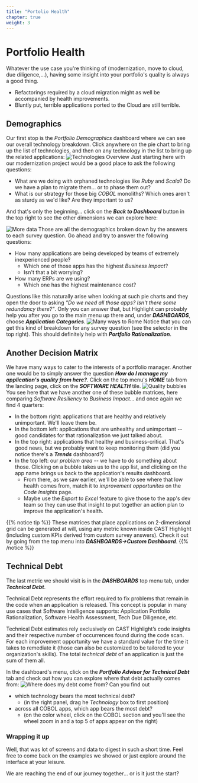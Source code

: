 ```yaml
---
title: "Portolio Health"
chapter: true
weight: 3
---
```


# Portfolio Health
Whatever the use case you're thinking of (modernization, move to cloud, due diligence,...), having some insight into your portfolio's quality is always a good thing.
- Refactorings required by a cloud migration might as well be accompanied by health improvements.
- Bluntly put, terrible applications ported to the Cloud are still terrible. 
 
## Demographics
Our first stop is the *Portfolio Demographics* dashboard where we can see our overall technology breakdown.
Click anywhere on the pie chart to bring up the list of technologies, and then on any technology in the list to bring up the related applications:
![Technologies Overview](/images/PortfolioHealth-1.png)
Just starting here with our modernization project would be a good place to ask the following questions:
- What are we doing with orphaned technologies like *Ruby* and *Scala*? Do we have a plan to migrate them... or to phase them out?
- What is our strategy for those big *COBOL* monoliths? Which ones aren't as sturdy as we'd like? Are they important to us?

And that's only the beginning... click on the ***Back to Dashboard*** button in the top right to see the other dimensions we can explore here:

![More data](/images/PortfolioHealth-2.png)
Those are all the demographics broken down by the answers to each survey question. Go ahead and try to answer the following questions:
- How many applications are being developed by teams of extremely inexperienced people? 
	- Which one of those apps has the highest *Business Impact*?
	- Isn't that a bit worrying?
- How many ERPs are we using?
	- Which one has the highest maintenance cost?

Questions like this naturally arise when looking at such pie charts and they open the door to asking *"Do we need all those apps? Isn't there some redundancy there?"*. Only you can answer that, but Highlight can probably help you after you go to the main menu up there and, under ***DASHBOARDS***, choose ***Application Categories***.
![Many ways to Rome](/images/PortfolioHealth-5.png)
Notice that you can get this kind of breakdown for any survey question (see the selector in the top right). This should definitely help with ***Portfolio Rationalization***.

## Another Decision Matrix
We have many ways to cater to the interests of a portfolio manager. Another one would be to simply answer the question ***How do I manage my application's quality from here?***. Click on the top menu's ***HOME*** tab from the landing page, click on the ***SOFTWARE HEALTH*** tile.
![Quality bubbles](/images/PortfolioHealth-3.png)
You see here that we have another one of these bubble matrices, here comparing *Software Resiliency* to *Business Impact*... and once again we find 4 quarters:
- In the bottom right: applications that are healthy and relatively unimportant. We'll leave them be.
- In the bottom left: applications that are unhealthy and unimportant -- good candidates for that rationalization we just talked about.
- In the top right: applications that healthy and business-critical. That's good news, but we probably want to keep monitoring them (did you notice there's a ***Trends*** dashboard?)
- In the top left: our *problem area* -- we have to do something about those. Clicking on a bubble takes us to the app list, and clicking on the app name brings us back to the application's results dashboard. 
	- From there, as we saw earlier, we'll be able to see where that low health comes from, match it to *improvement opportunites* on the *Code Insights* page. 
	- Maybe use the *Export to Excel* feature to give those to the app's dev team so they can use that insight to put together an action plan to improve the application's health.

{{% notice tip %}}
These matrices that place applications on 2-dimensional grid can be generated at will, using any metric known inside CAST Highlight (including custom KPIs derived from custom survey answers). Check it out by going from the top menu into ***DASHBOARDS->Custom Dashboard***.
{{% /notice %}}

## Technical Debt
The last metric we should visit is in the ***DASHBOARDS*** top menu tab, under ***Technical Debt***.

Technical Debt represents the effort required to fix problems that remain in the code when an application is released. This concept is popular in many use cases that Software Intelligence supports: Application Portfolio Rationalization, Software Health Assessment, Tech Due Diligence, etc. 

Technical Debt estimates rely exclusively on CAST Highlight’s code insights and their respective number of occurrences found during the code scan. For each improvement opportunity we have a standard value for the time it takes to remediate it (those can also be customized to be tailored to your organization's skills). The total *technical debt* of an application is just the sum of them all.

In the dashboard's menu, click on the ***Portfolio Advisor for Technical Debt*** tab and check out how you can explore where that debt actually comes from:
![Where does my debt come from?](/images/PortfolioHealth-4.png)
Can you find out
- which technology bears the most technical debt?
	- (in the right panel, drag he *Technology* box to first position)
- across all COBOL apps, which app bears the most debt?
	- (on the color wheel, click on the COBOL section and you'll see the wheel zoom in and a top 5 of apps appear on the right)

### Wrapping it up
Well, that was lot of screens and data to digest in such a short time. Feel free to come back on the examples we showed or just explore around the interface at your leisure. 

We are reaching the end of our journey together... or is it just the start?